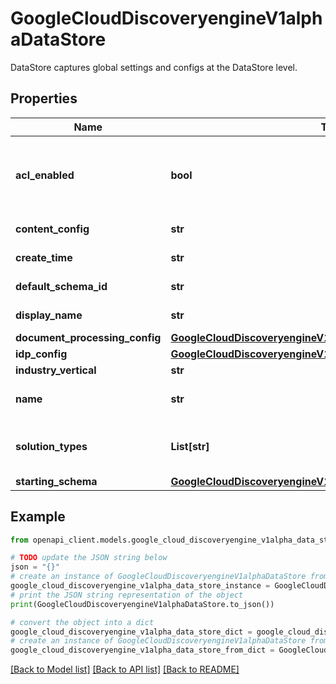 # GoogleCloudDiscoveryengineV1alphaDataStore

DataStore captures global settings and configs at the DataStore level.

## Properties

Name | Type | Description | Notes
------------ | ------------- | ------------- | -------------
**acl_enabled** | **bool** | Immutable. Whether data in the DataStore has ACL information. If set to &#x60;true&#x60;, the source data must have ACL. ACL will be ingested when data is ingested by DocumentService.ImportDocuments methods. When ACL is enabled for the DataStore, Document can&#39;t be accessed by calling DocumentService.GetDocument or DocumentService.ListDocuments. Currently ACL is only supported in &#x60;GENERIC&#x60; industry vertical with non-&#x60;PUBLIC_WEBSITE&#x60; content config. | [optional] 
**content_config** | **str** | Immutable. The content config of the data store. If this field is unset, the server behavior defaults to ContentConfig.NO_CONTENT. | [optional] 
**create_time** | **str** | Output only. Timestamp the DataStore was created at. | [optional] [readonly] 
**default_schema_id** | **str** | Output only. The id of the default Schema asscociated to this data store. | [optional] [readonly] 
**display_name** | **str** | Required. The data store display name. This field must be a UTF-8 encoded string with a length limit of 128 characters. Otherwise, an INVALID_ARGUMENT error is returned. | [optional] 
**document_processing_config** | [**GoogleCloudDiscoveryengineV1alphaDocumentProcessingConfig**](GoogleCloudDiscoveryengineV1alphaDocumentProcessingConfig.md) |  | [optional] 
**idp_config** | [**GoogleCloudDiscoveryengineV1alphaIdpConfig**](GoogleCloudDiscoveryengineV1alphaIdpConfig.md) |  | [optional] 
**industry_vertical** | **str** | Immutable. The industry vertical that the data store registers. | [optional] 
**name** | **str** | Immutable. The full resource name of the data store. Format: &#x60;projects/{project}/locations/{location}/collections/{collection_id}/dataStores/{data_store_id}&#x60;. This field must be a UTF-8 encoded string with a length limit of 1024 characters. | [optional] 
**solution_types** | **List[str]** | The solutions that the data store enrolls. Available solutions for each industry_vertical: * &#x60;MEDIA&#x60;: &#x60;SOLUTION_TYPE_RECOMMENDATION&#x60; and &#x60;SOLUTION_TYPE_SEARCH&#x60;. * &#x60;SITE_SEARCH&#x60;: &#x60;SOLUTION_TYPE_SEARCH&#x60; is automatically enrolled. Other solutions cannot be enrolled. | [optional] 
**starting_schema** | [**GoogleCloudDiscoveryengineV1alphaSchema**](GoogleCloudDiscoveryengineV1alphaSchema.md) |  | [optional] 

## Example

```python
from openapi_client.models.google_cloud_discoveryengine_v1alpha_data_store import GoogleCloudDiscoveryengineV1alphaDataStore

# TODO update the JSON string below
json = "{}"
# create an instance of GoogleCloudDiscoveryengineV1alphaDataStore from a JSON string
google_cloud_discoveryengine_v1alpha_data_store_instance = GoogleCloudDiscoveryengineV1alphaDataStore.from_json(json)
# print the JSON string representation of the object
print(GoogleCloudDiscoveryengineV1alphaDataStore.to_json())

# convert the object into a dict
google_cloud_discoveryengine_v1alpha_data_store_dict = google_cloud_discoveryengine_v1alpha_data_store_instance.to_dict()
# create an instance of GoogleCloudDiscoveryengineV1alphaDataStore from a dict
google_cloud_discoveryengine_v1alpha_data_store_from_dict = GoogleCloudDiscoveryengineV1alphaDataStore.from_dict(google_cloud_discoveryengine_v1alpha_data_store_dict)
```
[[Back to Model list]](../README.md#documentation-for-models) [[Back to API list]](../README.md#documentation-for-api-endpoints) [[Back to README]](../README.md)


